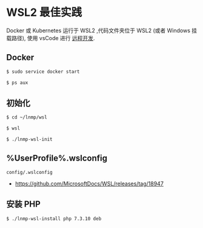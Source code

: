 # WSL2 最佳实践

Docker 或 Kubernetes 运行于 WSL2 ,代码文件夹位于 WSL2 (或者 Windows 挂载路径), 使用 vsCode 进行 [远程开发](README.REMOTE.md).

## Docker

```bash
$ sudo service docker start

$ ps aux
```

## 初始化

```bash
$ cd ~/lnmp/wsl

$ wsl

$ ./lnmp-wsl-init
```

## %UserProfile%.wslconfig

`config/.wslconfig`

* https://github.com/MicrosoftDocs/WSL/releases/tag/18947

## 安装 PHP

```bash
$ ./lnmp-wsl-install php 7.3.10 deb
```
